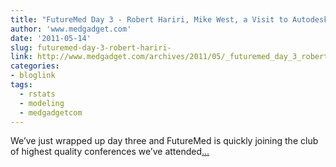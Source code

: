 ```yaml
---
title: "FutureMed Day 3 - Robert Hariri, Mike West, a Visit to Autodesk, and More"
author: 'www.medgadget.com'
date: '2011-05-14'
slug: futuremed-day-3-robert-hariri-
link: http://www.medgadget.com/archives/2011/05/_futuremed_day_3_robert_hariri_mike_west_a_visit_to_autodesk_and_more.html
categories:
- bloglink
tags:
  - rstats
  - modeling
  - medgadgetcom
---
```


We’ve just wrapped up day three and FutureMed is quickly joining the club of highest quality conferences we’ve attended[... <i class="fas fa-external-link-alt"></i>](http://www.medgadget.com/archives/2011/05/_futuremed_day_3_robert_hariri_mike_west_a_visit_to_autodesk_and_more.html)

